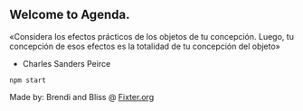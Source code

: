 ## Welcome to Agenda.

«Considera los efectos prácticos de los objetos de tu concepción. Luego, tu concepción de esos efectos es la totalidad de tu concepción del objeto»

- Charles Sanders Peirce

```
npm start
```

Made by: Brendi and Bliss @ [Fixter.org](http://fixter.org)
